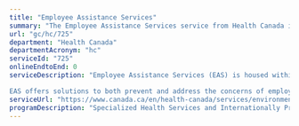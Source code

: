 ```yaml
---
title: "Employee Assistance Services"
summary: "The Employee Assistance Services service from Health Canada is not available end-to-end online, according to the GC Service Inventory."
url: "gc/hc/725"
department: "Health Canada"
departmentAcronym: "hc"
serviceId: "725"
onlineEndtoEnd: 0
serviceDescription: "Employee Assistance Services (EAS) is housed within Health Canada. It supports federal departments with their workplace wellness initiatives, including the provision of Employee Assistance Program (EAP), Trauma, and post-incident support. It also provides specifically designed programs for employees who are at-risk as a result of their work.

EAS offers solutions to both prevent and address the concerns of employers, employees, and immediate family members. - (CSB)"
serviceUrl: "https://www.canada.ca/en/health-canada/services/environmental-workplace-health/occupational-health-safety/employee-assistance-services.html"
programDescription: "Specialized Health Services and Internationally Protected Persons Program"
---
```

